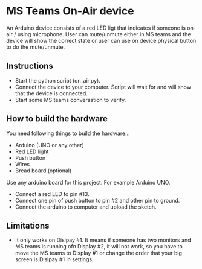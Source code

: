 # MS Teams On-Air device

An Arduino device consists of a red LED ligt that indicates if
someone is on-air / using microphone. User can mute/unmute either 
in MS teams and the device will show the correct state or user can 
use on device physical button to do the mute/unmute.

## Instructions
* Start the python script (on_air.py).
* Connect the device to your computer. Script will wait for and will
  show that the device is connected.
* Start some MS teams conversation to verify.

## How to build the hardware
You need following things to build the hardware...
- Arduino (UNO or any other)
- Red LED light
- Push button
- Wires
- Bread board (optional)

Use any arduino board for this project. For example Arduino UNO.
- Connect a red LED to pin #13.
- Connect one pin of push button to pin #2 and other pin to ground.
- Connect the arduino to computer and upload the sketch.


## Limitations
- It only works on Dislpay #1. It means if someone has two monitors
and MS teams is running ofn Display #2, it will not work, so you have
to move the MS teams to Display #1 or change the order that your big screen
is Dislpay #1 in settings.
